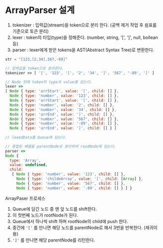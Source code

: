

# ArrayParser 설계

1. tokenizer : 입력값(stream)을 token으로 분리 한다. (공백 제거 작업 후 쉼표를 기준으로 토큰 분리)
2. lexer : token의 타입(type)을 정해준다. (number, string, '[', ']', null, bollean 등)
3. parser : lexer에게 받은 tokens을 AST(Abstract Syntax Tree)로 변환한다.



```javascript
str = "[123,[2,34],567,-89]"

// 입력값을 token으로 분리한다.
tokenizer => [ '[', '123', '[', '2', '34', ']', '567', '-89', ']' ]

// Node 안에 token의 type과 value를 담는다.
lexer => 
[ Node { type: 'arrStart', value: '[', child: [] },
  Node { type: 'number', value: '123', child: [] },
  Node { type: 'arrStart', value: '[', child: [] },
  Node { type: 'number', value: '2', child: [] },
  Node { type: 'number', value: '34', child: [] },
  Node { type: 'arrEnd', value: ']', child: [] },
  Node { type: 'number', value: '567', child: [] },
  Node { type: 'number', value: '-89', child: [] },
  Node { type: 'arrEnd', value: ']', child: [] } ]
  
// lexedData를 Queue에 담는다.

// 중첩된 배열을 parentNode로 분리하여 roodNode에 담는다.  
parser =>
Node {
  type: 'Array',
  value: undefined,
  child:
   [ Node { type: 'number', value: '123', child: [] },
     Node { type: 'childeArray', value: '[', child: [Array] },
     Node { type: 'number', value: '567', child: [] },
     Node { type: 'number', value: '-89', child: [] } ] }
```



ArrayPaser 프로세스

1. Queue에 담긴 노드 중 맨 앞 노드를 shift한다.
2. 이 첫번째 노드가 rootNode가 된다.
3. Queue에서 하나씩 shift 하며 rootNode의 child에 push 한다.
4. 중간에 `'['` 를 만나면 해당 노드를 parentNode로 해서 3번을 반복한다. (재귀이용)
5. `']'` 를 만나면 해당 parentNode를 리턴한다.